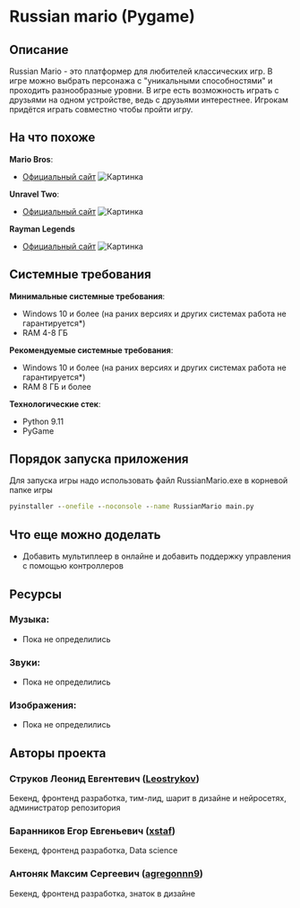# Russian mario (Pygame)

## Описание

Russian Mario - это платформер для любителей классических игр. 
В игре можно выбрать персонажа с "уникальными способностями" и проходить разнообразные уровни. 
В игре есть возможность играть с друзьями на одном устройстве, ведь с друзьями интерестнее. 
Игрокам придётся играть совместно чтобы пройти игру.

## На что похоже

**Mario Bros**:
- [Официальный сайт](https://www.nintendo.com/us/store/products/arcade-archives-vs-super-mario-bros-switch/ "Официальный сайт")
![Картинка](https://assets.nintendo.com/image/upload/ar_16:9,b_auto:border,c_lpad/b_white/f_auto/q_auto/dpr_1.25/c_scale,w_700/ncom/en_US/games/switch/a/arcade-archives-vs-super-mario-bros-switch/screenshot-gallery/screenshot03 "Скриншот")

**Unravel Two**:
- [Официальный сайт](https://www.ea.com/games/unravel/unravel-two?setLocale=en-us?setLocale=en-us "Официальный сайт")
![Картинка](https://files.vgtimes.ru/gallery/thumb/167892/unravel2_03.jpg "Подсказка")

**Rayman Legends**
- [Официальный сайт](https://www.ubisoft.com/ru-ru/game/rayman/legends "Официальный сайт")
![Картинка](https://staticctf.ubisoft.com/J3yJr34U2pZ2Ieem48Dwy9uqj5PNUQTn/5xW2tsTP5HR5nBNksoGjzV/d74273a90888c9a382e1892593ea4c2a/touch_gameplay.jpg "Скриншот")

## Системные требования

**Минимальные системные требования**:
- Windows 10 и более (на раних версиях и других системах работа не гарантируется*)
- RAM 4-8 ГБ

**Рекомендуемые системные требования**:
- Windows 10 и более (на раних версиях и других системах работа не гарантируется*)
- RAM 8 ГБ и более 


**Технологические стек**:
- Python 9.11
- PyGame

## Порядок запуска приложения

Для запуска игры надо использовать файл RussianMario.exe в корневой папке игры

```cmd
pyinstaller --onefile --noconsole --name RussianMario main.py
```

## Что еще можно доделать

- Добавить мультиплеер в онлайне и добавить поддержку управления с помощью контроллеров

## Ресурсы

### Музыка:

- Пока не определились

### Звуки:
- Пока не определились

### Изображения:
- Пока не определились

## Авторы проекта

### Струков Леонид Евгентевич ([Leostrykov](https://github.com/Leostrykov))
Бекенд, фронтенд разработка, тим-лид, шарит в дизайне и нейросетях, администратор репозитория

### Баранников Егор Евгеньевич ([xstaf](https://github.com/xstaf))
Бекенд, фронтенд разработка, Data science

### Антоняк Максим Сергеевич ([agregonnn9](https://github.com/agregonnn9))
Бекенд, фронтенд разработка, знаток в дизайне

